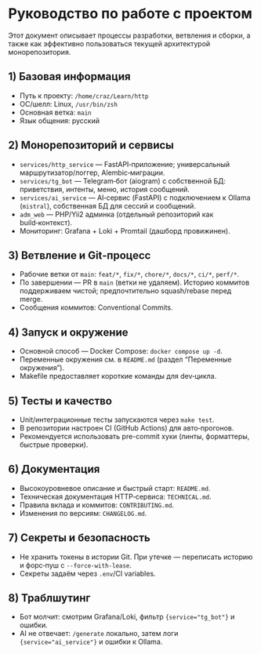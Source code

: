 # Руководство по работе с проектом

Этот документ описывает процессы разработки, ветвления и сборки, а также как эффективно пользоваться текущей архитектурой монорепозитория.

## 1) Базовая информация
- Путь к проекту: `/home/craz/Learn/http`
- ОС/шелл: Linux, `/usr/bin/zsh`
- Основная ветка: `main`
- Язык общения: русский

## 2) Монорепозиторий и сервисы
- `services/http_service` — FastAPI‑приложение; универсальный маршрутизатор/логгер, Alembic‑миграции.
- `services/tg_bot` — Telegram‑бот (aiogram) с собственной БД: приветствия, интенты, меню, история сообщений.
- `services/ai_service` — AI‑сервис (FastAPI) с подключением к Ollama (`mistral`), собственная БД для сессий и сообщений.
- `adm_web` — PHP/Yii2 админка (отдельный репозиторий как build‑контекст).
- Мониторинг: Grafana + Loki + Promtail (дашборд провижинен).

## 3) Ветвление и Git‑процесс
- Рабочие ветки от `main`: `feat/*`, `fix/*`, `chore/*`, `docs/*`, `ci/*`, `perf/*`.
- По завершении — PR в `main` (ветки не удаляем). Историю коммитов поддерживаем чистой; предпочтительно squash/rebase перед merge.
- Сообщения коммитов: Conventional Commits.

## 4) Запуск и окружение
- Основной способ — Docker Compose: `docker compose up -d`.
- Переменные окружения см. в `README.md` (раздел “Переменные окружения”).
- Makefile предоставляет короткие команды для dev‑цикла.

## 5) Тесты и качество
- Unit/интеграционные тесты запускаются через `make test`.
- В репозитории настроен CI (GitHub Actions) для авто‑прогонов.
- Рекомендуется использовать pre-commit хуки (линты, форматтеры, быстрые проверки).

## 6) Документация
- Высокоуровневое описание и быстрый старт: `README.md`.
- Техническая документация HTTP‑сервиса: `TECHNICAL.md`.
- Правила вклада и коммитов: `CONTRIBUTING.md`.
- Изменения по версиям: `CHANGELOG.md`.

## 7) Секреты и безопасность
- Не хранить токены в истории Git. При утечке — переписать историю и форс‑пуш с `--force-with-lease`.
- Секреты задаём через `.env`/CI variables.

## 8) Траблшутинг
- Бот молчит: смотрим Grafana/Loki, фильтр `{service="tg_bot"}` и ошибки.
- AI не отвечает: `/generate` локально, затем логи `{service="ai_service"}` и ошибки к Ollama.

